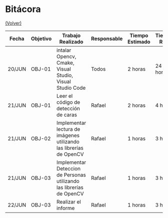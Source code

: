 # Bitácora

[(Volver)](../README.md)

| Fecha  | Objetivo  | Trabajo Realizado | Responsable | Tiempo Estimado | Tiempo Real |
|--------|-----------|-------------------|-------------|-----------------|-------------|
| 20/JUN | OBJ-01    | intalar Opencv, Cmake, Visual Studio, Visual Studio Code | Todos  | 2 horas    | 24 horas |
| 21/JUN | OBJ-01    | Leer el código de detección de caras| Rafael     | 2 horas    | 4 horas |
| 21/JUN | OBJ-02 | Implementar lectura de imágenes utilizando las librerías de OpenCV | Rafael | 1 horas | 3 horas |
| 21/JUN | OBJ-03 | Implementar Deteccion de Personas utilizando las librerías de OpenCV  | Rafael | 1 horas | 3 horas |
| 22/JUN | OBJ-03 | Realizar el informe  | Rafael | 1 horas | 3 horas |